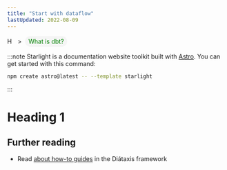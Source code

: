```yaml
---
title: "Start with dataflow"
lastUpdated: 2022-08-09
---
```


<style>
  /* Hide the frontmatter title by targeting the specific ID */
  #example-guide-title {
    display: none;
  }
</style>

<nav style="display: flex; justify-content: start; align-items: center;">
  <a href="/">
    <img src="/favicon.svg" alt="Home" style="width: 16px; height: 16px; vertical-align: middle;">
  </a>
  <span style="margin: 0 8px;">&gt;</span>
  <a href="/" style="background-color: #f5f5f5; padding: 4px 8px; border-radius: 16px; text-decoration: none; font-size: 14px; color: green;">
    What is dbt?
  </a>
</nav>

<h1 id="example-guide-title">Example Guide</h1>

:::note
Starlight is a documentation website toolkit built with [Astro](https://astro.build/). You can get started with this command:

```sh
npm create astro@latest -- --template starlight
```

:::

# Heading 1

## Further reading

- Read [about how-to guides](https://diataxis.fr/how-to-guides/) in the Diátaxis framework
